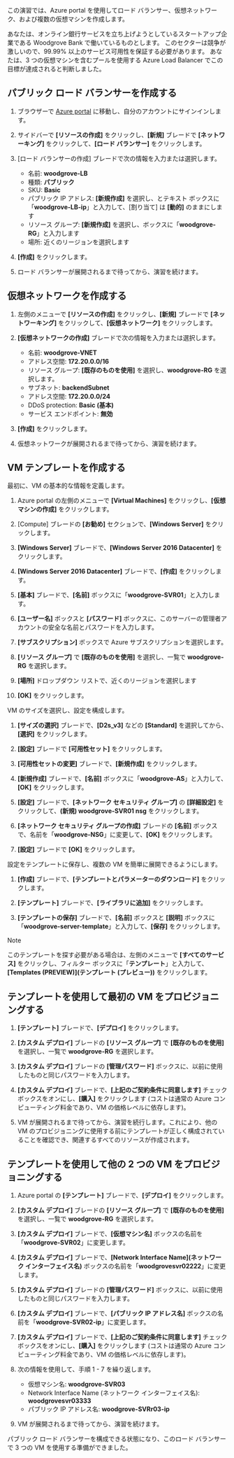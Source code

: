この演習では、Azure portal を使用してロード バランサー、仮想ネットワーク、および複数の仮想マシンを作成します。

あなたは、オンライン銀行サービスを立ち上げようとしているスタートアップ企業である Woodgrove Bank で働いているものとします。 このセクターは競争が激しいので、99.99% 以上のサービス可用性を保証する必要があります。 あなたは、3 つの仮想マシンを含むプールを使用する Azure Load Balancer でこの目標が達成されると判断しました。

## <a name="create-a-public-load-balancer"></a>パブリック ロード バランサーを作成する

1. ブラウザーで [Azure portal](https://portal.azure.com/?azure-portal=true) に移動し、自分のアカウントにサインインします。

1. サイドバーで **[リソースの作成]** をクリックし、**[新規]** ブレードで **[ネットワーキング]** をクリックして、**[ロード バランサー]** をクリックします。

1. [ロード バランサーの作成] ブレードで次の情報を入力または選択します。
    - 名前: **woodgrove-LB**
    - 種類: **パブリック**
    - SKU: **Basic**
    - パブリック IP アドレス: **[新規作成]** を選択し、とテキスト ボックスに「**woodgrove-LB-ip**」と入力して、[割り当て] は **[動的]** のままにします
    - リソース グループ: **[新規作成]** を選択し、ボックスに「**woodgrove-RG**」と入力します
    - 場所: 近くのリージョンを選択します

1. **[作成]** をクリックします。

1. ロード バランサーが展開されるまで待ってから、演習を続けます。

## <a name="create-a-virtual-network"></a>仮想ネットワークを作成する

1. 左側のメニューで **[リソースの作成]** をクリックし、**[新規]** ブレードで **[ネットワーキング]** をクリックして、**[仮想ネットワーク]** をクリックします。

1. **[仮想ネットワークの作成]** ブレードで次の情報を入力または選択します。
    - 名前: **woodgrove-VNET**
    - アドレス空間: **172.20.0.0/16**
    - リソース グループ: **[既存のものを使用]** を選択し、**woodgrove-RG** を選択します。
    - サブネット: **backendSubnet**
    - アドレス空間: **172.20.0.0/24**
    - DDoS protection: **Basic (基本)**
    - サービス エンドポイント: **無効**

1. **[作成]** をクリックします。

1. 仮想ネットワークが展開されるまで待ってから、演習を続けます。

## <a name="create-a-vm-template"></a>VM テンプレートを作成する

最初に、VM の基本的な情報を定義します。

1. Azure portal の左側のメニューで **[Virtual Machines]** をクリックし、**[仮想マシンの作成]** をクリックします。

1. [Compute] ブレードの **[お勧め]** セクションで、**[Windows Server]** をクリックします。

1. **[Windows Server]** ブレードで、**[Windows Server 2016 Datacenter]** をクリックします。

1. **[Windows Server 2016 Datacenter]** ブレードで、**[作成]** をクリックします。

1. **[基本]** ブレードで、**[名前]** ボックスに「**woodgrove-SVR01**」と入力します。

1. **[ユーザー名]** ボックスと **[パスワード]** ボックスに、このサーバーの管理者アカウントの安全な名前とパスワードを入力します。

1. **[サブスクリプション]** ボックスで Azure サブスクリプションを選択します。

1. **[リソース グループ]** で **[既存のものを使用]** を選択し、一覧で **woodgrove-RG** を選択します。

1. **[場所]** ドロップダウン リストで、近くのリージョンを選択します

1. **[OK]** をクリックします。

VM のサイズを選択し、設定を構成します。

1. **[サイズの選択]** ブレードで、**[D2s_v3]** などの **[Standard]** を選択してから、**[選択]** をクリックします。

1. **[設定]** ブレードで **[可用性セット]** をクリックします。

1. **[可用性セットの変更]** ブレードで、**[新規作成]** をクリックします。

1. **[新規作成]** ブレードで、**[名前]** ボックスに「**woodgrove-AS**」と入力して、**[OK]** をクリックします。

1. **[設定]** ブレードで、**[ネットワーク セキュリティ グループ]** の **[詳細設定]** をクリックして、**(新規) woodgrove-SVR01 nsg** をクリックします。

1. **[ネットワーク セキュリティ グループの作成]** ブレードの **[名前]** ボックスで、名前を「**woodgrove-NSG**」に変更して、**[OK]** をクリックします。

1. **[設定]** ブレードで **[OK]** をクリックします。

設定をテンプレートに保存し、複数の VM を簡単に展開できるようにします。

1. **[作成]** ブレードで、**[テンプレートとパラメーターのダウンロード]** をクリックします。

1. **[テンプレート]** ブレードで、**[ライブラリに追加]** をクリックします。

1. **[テンプレートの保存]** ブレードで、**[名前]** ボックスと **[説明]** ボックスに「**woodgrove-server-template**」と入力して、**[保存]** をクリックします。

> [!NOTE]
> このテンプレートを探す必要がある場合は、左側のメニューで **[すべてのサービス]** をクリックし、フィルター ボックスに「**テンプレート**」と入力して、**[Templates (PREVIEW)]\(テンプレート (プレビュー)\)** をクリックします。

## <a name="use-the-template-to-provision-the-first-vm"></a>テンプレートを使用して最初の VM をプロビジョニングする

1. **[テンプレート]** ブレードで、**[デプロイ]** をクリックします。

1. **[カスタム デプロイ]** ブレードの **[リソース グループ]** で **[既存のものを使用]** を選択し、一覧で **woodgrove-RG** を選択します。

1. **[カスタム デプロイ]** ブレードの **[管理パスワード]** ボックスに、以前に使用したものと同じパスワードを入力します。

1. **[カスタム デプロイ]** ブレードで、**[上記のご契約条件に同意します]** チェック ボックスをオンにし、**[購入]** をクリックします (コストは通常の Azure コンピューティング料金であり、VM の価格レベルに依存します)。

1. VM が展開されるまで待ってから、演習を続行します。これにより、他の VM のプロビジョニングに使用する前にテンプレートが正しく構成されていることを確認でき、関連するすべてのリソースが作成されます。

## <a name="use-the-template-to-provision-two-additional-vms"></a>テンプレートを使用して他の 2 つの VM をプロビジョニングする

1. Azure portal の **[テンプレート]** ブレードで、**[デプロイ]** をクリックします。

1. **[カスタム デプロイ]** ブレードの **[リソース グループ]** で **[既存のものを使用]** を選択し、一覧で **woodgrove-RG** を選択します。

1. **[カスタム デプロイ]** ブレードで、**[仮想マシン名]** ボックスの名前を「**woodgrove-SVR02**」に変更します。

1. **[カスタム デプロイ]** ブレードで、**[Network Interface Name]\(ネットワーク インターフェイス名\)** ボックスの名前を「**woodgrovesvr02222**」に変更します。

1. **[カスタム デプロイ]** ブレードの **[管理パスワード]** ボックスに、以前に使用したものと同じパスワードを入力します。

1. **[カスタム デプロイ]** ブレードで、**[パブリック IP アドレス名]** ボックスの名前を「**woodgrove-SVR02-ip**」に変更します。

1. **[カスタム デプロイ]** ブレードで、**[上記のご契約条件に同意します]** チェック ボックスをオンにし、**[購入]** をクリックします (コストは通常の Azure コンピューティング料金であり、VM の価格レベルに依存します)。

1. 次の情報を使用して、手順 1 - 7 を繰り返します。
    - 仮想マシン名: **woodgrove-SVR03**
    - Network Interface Name (ネットワーク インターフェイス名): **woodgrovesvr03333**
    - パブリック IP アドレス名: **woodgrove-SVRr03-ip**

1. VM が展開されるまで待ってから、演習を続けます。

パブリック ロード バランサーを構成できる状態になり、このロード バランサーで 3 つの VM を使用する準備ができました。